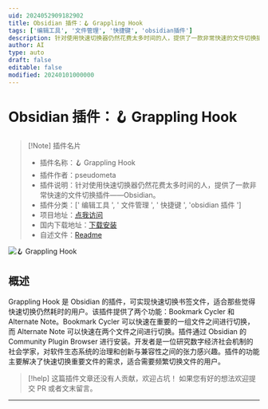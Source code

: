 ```yaml
---
uid: 2024052909182902
title: Obsidian 插件：🪝 Grappling Hook
tags: ['编辑工具', '文件管理', '快捷键', 'obsidian插件']
description: 针对使用快速切换器仍然花费太多时间的人，提供了一款非常快速的文件切换插件——Obsidian。
author: AI
type: auto
draft: false
editable: false
modified: 20240101000000
---
```


# Obsidian 插件：🪝 Grappling Hook

> [!Note] 插件名片
> - 插件名称：🪝 Grappling Hook
> - 插件作者：pseudometa
> - 插件说明：针对使用快速切换器仍然花费太多时间的人，提供了一款非常快速的文件切换插件——Obsidian。
> - 插件分类：[' 编辑工具 ', ' 文件管理 ', ' 快捷键 ', 'obsidian 插件 ']
> - 项目地址：[点我访问](https://github.com/chrisgrieser/grappling-hook)
> - 国内下载地址：[下载安装](https://pkmer.cn/products/plugin/pluginMarket/?grappling-hook)
> - 自述文件：[Readme](https://ghproxy.net/https://raw.githubusercontent.com/chrisgrieser/grappling-hook/main/README.md)

![🪝 Grappling Hook](https://cdn.pkmer.cn/covers/grappling-hook.png!pkmer)

## 概述

Grappling Hook 是 Obsidian 的插件，可实现快速切换书签文件，适合那些觉得快速切换仍然耗时的用户。该插件提供了两个功能：Bookmark Cycler 和 Alternate Note。Bookmark Cycler 可以快速在重要的一组文件之间进行切换，而 Alternate Note 可以快速在两个文件之间进行切换。插件通过 Obsidian 的 Community Plugin Browser 进行安装。开发者是一位研究数字经济社会机制的社会学家，对软件生态系统的治理和创新与兼容性之间的张力感兴趣。插件的功能主要解决了快速切换重要文件的需求，适合需要频繁切换文件的用户。

> [!help]
> 这篇插件文章还没有人贡献，欢迎占坑！
> 如果您有好的想法欢迎提交 PR 或者文末留言。

---



